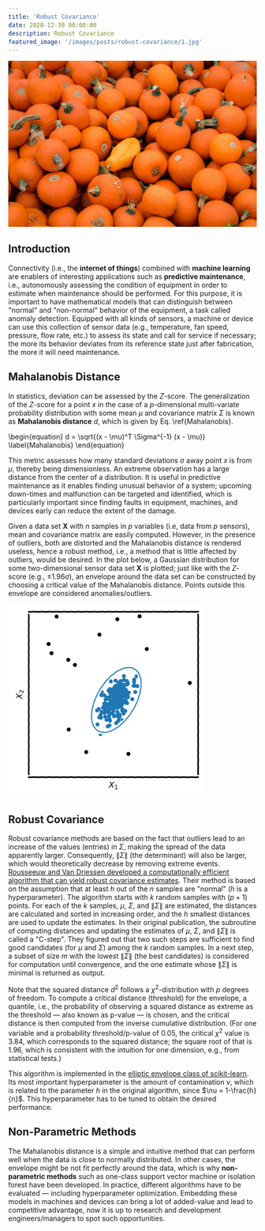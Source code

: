```yaml
---
title: 'Robust Covariance'
date: 2020-12-30 00:00:00
description: Robust Covariance
featured_image: '/images/posts/robust-covariance/1.jpg'
---
```


![](/images/posts/robust-covariance/1.jpg)

## Introduction

Connectivity (i.e., the **internet of things**) combined with **machine learning** are enablers of interesting applications such as **predictive maintenance**, i.e., autonomously assessing the condition of equipment in order to estimate when maintenance should be performed. For this purpose, it is important to have mathematical models that can distinguish between "normal" and "non-normal" behavior of the equipment, a task called anomaly detection. Equipped with all kinds of sensors, a machine or device can use this collection of sensor data (e.g., temperature, fan speed, pressure, flow rate, etc.) to assess its state and call for service if necessary; the more its behavior deviates from its reference state just after fabrication, the more it will need maintenance.

## Mahalanobis Distance

In statistics, deviation can be assessed by the $Z$-score. The generalization of the $Z$-score for a point $x$ in the case of a $p$-dimensional multi-variate probability distribution with some mean $\mu$ and covariance matrix $\Sigma$ is known as **Mahalanobis distance** $d$, which is given by Eq. \ref{Mahalanobis}.

\begin{equation}
d = \sqrt{(x - \mu)^T \Sigma^{-1} (x - \mu)}
\label{Mahalanobis}
\end{equation}

This metric assesses how many standard deviations $\sigma$ away point $x$ is from $\mu$, thereby being dimensionless. An extreme observation has a large distance from the center of a distribution. It is useful in predictive maintenance as it enables finding unusual behavior of a system; upcoming down-times and malfunction can be targeted and identified, which is particularly important since finding faults in equipment, machines, and devices early can reduce the extent of the damage.

Given a data set $\mathbf{X}$ with $n$ samples in $p$ variables (i.e, data from $p$ sensors), mean and covariance matrix are easily computed. However, in the presence of outliers, both are distorted and the Mahalanobis distance is rendered useless, hence a robust method, i.e., a method that is little affected by outliers, would be desired. In the plot below, a Gaussian distribution for some two-dimensional sensor data set $\mathbf{X}$ is plotted; just like with the $Z$-score (e.g., $\pm 1.96\sigma$), an envelope around the data set can be constructed by choosing a critical value of the Mahalanobis distance. Points outside this envelope are considered anomalies/outliers.

<img src="/images/theory/robust_covariance.png" width="400">

## Robust Covariance

Robust covariance methods are based on the fact that outliers lead to an increase of the values (entries) in $\Sigma$, making the spread of the data apparently larger. Consequently, $\|\Sigma \|$ (the determinant) will also be larger, which would theoretically decrease by removing extreme events. [Rousseeuw and Van Driessen developed a computationally efficient algorithm that can yield robust covariance estimates](https://doi.org/10.2307/1270566). Their method is based on the assumption that at least $h$ out of the $n$ samples are "normal" ($h$ is a hyperparameter). The algorithm starts with $k$ random samples with ($p+1$) points. For each of the $k$ samples, $\mu$, $\Sigma$, and $\|\Sigma \|$ are estimated, the distances are calculated and sorted in increasing order, and the $h$ smallest distances are used to update the estimates. In their original publication, the subroutine of computing distances and updating the estimates of $\mu$, $\Sigma$, and $\|\Sigma \|$ is called a "C-step". They figured out that two such steps are sufficient to find good candidates (for $\mu$ and $\Sigma$) among the $k$ random samples. In a next step, a subset of size $m$ with the lowest $\|\Sigma \|$ (the best candidates) is considered for computation until convergence, and the one estimate whose $\|\Sigma \|$ is minimal is returned as output.

Note that the squared distance $d^2$ follows a $\chi^2$-distribution with $p$ degrees of freedom. To compute a critical distance (threshold) for the envelope, a quantile, i.e., the probability of observing a squared distance as extreme as the threshold — also known as p-value — is chosen, and the critical distance is then computed from the inverse cumulative distribution. (For one variable and a probability threshold/p-value of $0.05$, the critical $\chi^2$ value is $3.84$, which corresponds to the squared distance; the square root of that is $1.96$, which is consistent with the intuition for one dimension, e.g., from statistical tests.)

This algorithm is implemented in the [elliptic envelope class of scikit-learn](https://scikit-learn.org/stable/modules/generated/sklearn.covariance.EllipticEnvelope.html). Its most important hyperparameter is the amount of contamination $\nu$, which is related to the parameter $h$ in the original algorithm, since $\nu = 1-\frac{h}{n}$. This hyperparameter has to be tuned to obtain the desired performance.

## Non-Parametric Methods

The Mahalanobis distance is a simple and intuitive method that can perform well when the data is close to normally distributed. In other cases, the envelope might be not fit perfectly around the data, which is why **non-parametric methods** such as one-class support vector machine or isolation forest have been developed. In practice, different algorithms have to be evaluated — including hyperparameter optimization. Embedding these models in machines and devices can bring a lot of added-value and lead to competitive advantage, now it is up to research and development engineers/managers to spot such opportunities.